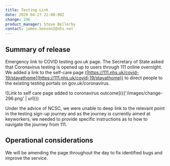```yaml
---
title: Testing Link
date: 2020-04-27 22:00:00Z
change: 296
product_manager: Steve Bellerby
contact: james.beeson2@nhs.net
---
```


## Summary of release

Emergency link to COVID testing gov.uk page.
The Secretary of State asked that Coronavirus testing is opened up to users through 111 online overnight. We added a link to the self-care page ([https://111.nhs.uk/covid-19/stayathome](https://111.nhs.uk/covid-19/stayathome)) to direct people to the existing testing portals on gov.uk/coronavirus.

![Link to self care page added to coronavirus outcome]({{'/images/change-296.png' | url}})

Under the advice of NCSC, we were unable to deep link to the relevant point in the testing sign-up journey and as the journey is currently aimed at keyworkers, we needed to provide specific instructions as to how to navigate the journey from 111.

## Operational considerations

We will be amending the page throughout the day to fix identified bugs and improve the service.
